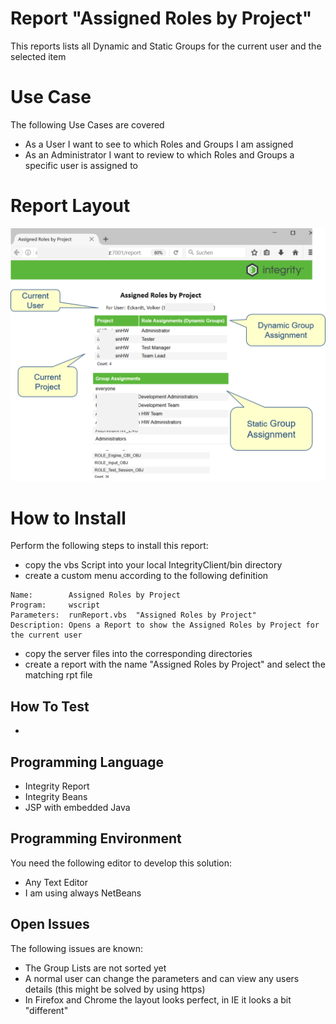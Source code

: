 # Report "Assigned Roles by Project"
This reports lists all Dynamic and Static Groups for the current user and the selected item

# Use Case
The following Use Cases are covered
- As a User I want to see to which Roles and Groups I am assigned
- As an Administrator I want to review to which Roles and Groups a specific user is assigned to 

# Report Layout
![ReportAssignedRolesbyProject](doc/ReportAssignedRolesbyProject.png)

# How to Install
Perform the following steps to install this report:
- copy the vbs Script into your local IntegrityClient/bin directory
- create a custom menu according to the following definition

```
Name:        Assigned Roles by Project
Program:     wscript
Parameters:  runReport.vbs  "Assigned Roles by Project"
Description: Opens a Report to show the Assigned Roles by Project for the current user
```
- copy the server files into the corresponding directories
- create a report with the name "Assigned Roles by Project" and select the matching rpt file

## How To Test
- 

## Programming Language
- Integrity Report
- Integrity Beans
- JSP with embedded Java

## Programming Environment 
You need the following editor to develop this solution:
- Any Text Editor
- I am using always NetBeans

## Open Issues
The following issues are known:
- The Group Lists are not sorted yet
- A normal user can change the parameters and can view any users details (this might be solved by using https)
- In Firefox and Chrome the layout looks perfect, in IE it looks a bit "different" 
